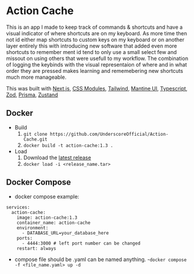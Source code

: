 # Action Cache
This is an app I made to keep track of commands & shortcuts and have a visual indicator of where shortcuts are on my keyboard. As more time then not id either map shortcuts to custom 
keys on my keyboard or on another layer entirely this with introducing new software that added even more shortcuts to remember ment id tend to only use a small select few 
and missout on using others that were usefull to my workflow. The combination of logging the keybinds with the visual representaion of where and in what order they are pressed makes
learning and rememebering new shortcuts much more manageable. 

This was built with [Next.js](https://github.com/vercel/next.js/), [CSS Modules](https://github.com/css-modules/css-modules), [Tailwind](https://github.com/tailwindlabs/tailwindcss), [Mantine UI](https://github.com/mantinedev/mantine), [Typescript](https://github.com/microsoft/TypeScript), [Zod](https://github.com/colinhacks/zod), [Prisma](https://github.com/prisma/prisma), [Zustand](https://github.com/pmndrs/zustand)

## Docker
- Build
    1. `git clone https://github.com/UnderscoreOfficial/Action-Cache.git`
    2. `docker build -t action-cache:1.3 .`
- Load
    1. Download the [latest release](https://github.com/UnderscoreOfficial/Action-Cache/releases)
    2. `docker load -i <release_name.tar>`

## Docker Compose
- docker compose example:
```
services:
  action-cache:
    image: action-cache:1.3
    container_name: action-cache
    environment:
      - DATABASE_URL=your_database_here
    ports:
      - 4444:3000 # left port number can be changed 
    restart: always
```
- compose file should be .yaml can be named anything.
-`docker compose -f <file_name.yaml> up -d`
